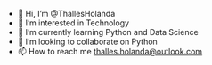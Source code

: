 - 👋 Hi, I’m @ThallesHolanda
- 👀 I’m interested in Technology
- 🌱 I’m currently learning Python and Data Science
- 💞️ I’m looking to collaborate on Python
- 📫 How to reach me thalles.holanda@outlook.com
